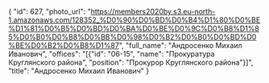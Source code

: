 {
    "id": 627,
    "photo_url": "https://members2020by.s3.eu-north-1.amazonaws.com/128352_%D0%90%D0%BD%D0%B4%D1%80%D0%BE%D1%81%D0%B5%D0%BD%D0%BA%D0%BE%D0%9C%D0%B8%D1%85%D0%B0%D0%B8%D0%BB%D0%98%D0%B2%D0%B0%D0%BD%D0%BE%D0%B2%D0%B8%D1%87",
    "full_name": "Андросенко Михаил Иванович",
    "offices": "[{\"id\": \"06-15\", \"name\": \"Прокуратура Круглянского района\", \"position\": \"Прокурор Круглянского района\"}]",
    "title": "Андросенко Михаил Иванович"
}